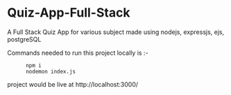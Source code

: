 # Quiz-App-Full-Stack

A Full Stack Quiz App for various subject made using nodejs, expressjs, ejs, postgreSQL

Commands needed to run this project locally is :-

    	  npm i
    	  nodemon index.js

project would be live at http://localhost:3000/
